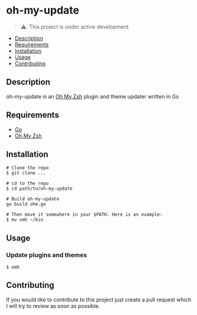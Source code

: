 # oh-my-update

>⚠️: This project is under active development

- [Description](#description)
- [Requirements](#requirements)
- [Installation](#installation)
- [Usage](#usage)
- [Contributing](#contributing)

## Description

oh-my-update is an [Oh My Zsh](https://ohmyz.sh/) plugin and theme updater written in Go

## Requirements
- [Go](https://go.dev/)
- [Oh My Zsh](https://ohmyz.sh/)

## Installation
```console
# Clone the repo
$ git clone ...

# cd to the repo
$ cd path/to/oh-my-update

# Build oh-my-update
go build ohm.go

# Then move it somewhere in your $PATH. Here is an example:
$ mv omh ~/bin
```

## Usage

### Update plugins and themes
```console
$ omh
```

## Contributing
If you would like to contribute to this project just create a pull request which I will try to review as soon as
possible.